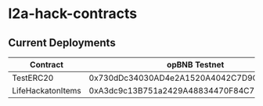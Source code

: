 # l2a-hack-contracts

## Current Deployments

| Contract          | opBNB Testnet                              |
| ----------------- | ------------------------------------------ |
| TestERC20         | 0x730dDc34030AD4e2A1520A4042C7D9C347Fca703 |
| LifeHackatonItems | 0xA3dc9c13B751a2429A48834470F84C7bd7aBe1bf |

